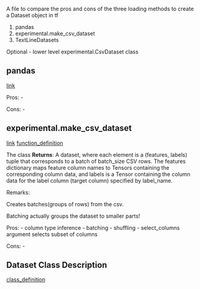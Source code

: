 A file to compare the pros and cons of the three loading methods to create a Dataset object in tf

1. pandas
2. experimental.make_csv_dataset
3. TextLineDatasets

Optional - lower level experimental.CsvDataset class




## pandas
[link](https://www.tensorflow.org/tutorials/load_data/pandas)

Pros:
    -

Cons:
    -  


## experimental.make_csv_dataset
[link](https://www.tensorflow.org/tutorials/load_data/csv)
[function_definition](https://www.tensorflow.org/api_docs/python/tf/data/experimental/make_csv_dataset)


The class **Returns**:
A dataset, where each element is a (features, labels) tuple that corresponds to a batch of batch_size CSV rows. The features dictionary maps feature column names to Tensors containing the corresponding column data, and labels is a Tensor containing the column data for the label column (target column) specified by label_name.

Remarks:

Creates batches(groups of rows) from the csv.

Batching actually groups the dataset to smaller parts!







Pros:
    - column type inference
    - batching
    - shuffling
    - select_columns argument selects subset of columns

Cons:
    -    






## Dataset Class Description

[class_definition](https://www.tensorflow.org/api_docs/python/tf/data/Dataset)
